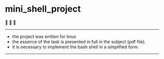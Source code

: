 # mini_shell_project
:shell: :shell: :shell:
____
- the project was written for linux
- the essence of the task is presented in full in the subject (pdf file).
- it is necessary to implement the bash shell in a simplified form.
____
